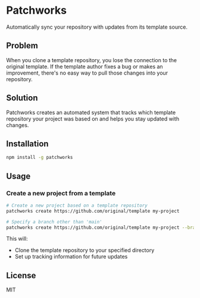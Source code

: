 # Patchworks

Automatically sync your repository with updates from its template source.

## Problem

When you clone a template repository, you lose the connection to the original template. If the template author fixes a bug or makes an improvement, there's no easy way to pull those changes into your repository.

## Solution

Patchworks creates an automated system that tracks which template repository your project was based on and helps you stay updated with changes.

## Installation

```bash
npm install -g patchworks
```

## Usage

### Create a new project from a template

```bash
# Create a new project based on a template repository
patchworks create https://github.com/original/template my-project

# Specify a branch other than 'main'
patchworks create https://github.com/original/template my-project --branch develop
```

This will:

- Clone the template repository to your specified directory
- Set up tracking information for future updates

## License

MIT
